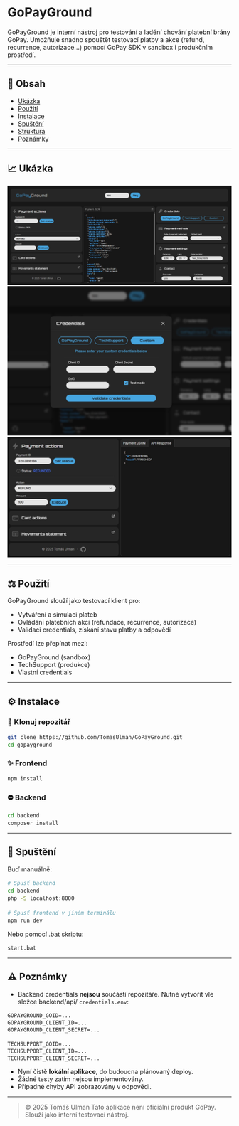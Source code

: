 # GoPayGround

GoPayGround je interní nástroj pro testování a ladění chování platební brány GoPay. Umožňuje snadno spouštět testovací platby a akce (refund, recurrence, autorizace...) pomocí GoPay SDK v sandbox i produkčním prostředí.

---

## 📄 Obsah

- [Ukázka](#📈-ukázka)
- [Použití](#⚖%ef%b8%8f-použití)
- [Instalace](#⚙%ef%b8%8f-instalace)
- [Spuštění](#🚀-spuštění)
- [Struktura](#🗂%ef%b8%8f-struktura)
- [Poznámky](#⚠%ef%b8%8f-poznámky)

---

## 📈 Ukázka

<img src="./screenshots/app.jpg" alt="GoPayGround UI" />

<img src="./screenshots/modal.jpg" alt="Credential modal" />

<img src="./screenshots/refund.jpg" alt="Refund action + response" />

---

## ⚖️ Použití

GoPayGround slouží jako testovací klient pro:

- Vytváření a simulaci plateb
- Ovládání platebních akcí (refundace, recurrence, autorizace)
- Validaci credentials, získání stavu platby a odpovědí

Prostředí lze přepínat mezi:

- GoPayGround (sandbox)
- TechSupport (produkce)
- Vlastní credentials

---

## ⚙️ Instalace

### 📁 Klonuj repozitář

```bash
git clone https://github.com/TomasUlman/GoPayGround.git
cd gopayground
```

### ✨ Frontend

```bash
npm install
```

### ⛔️ Backend

```bash
cd backend
composer install
```

---

## 🚀 Spuštění

Buď manuálně:

```bash
# Spusť backend
cd backend
php -S localhost:8000

# Spusť frontend v jiném terminálu
npm run dev
```

Nebo pomocí .bat skriptu:

```bash
start.bat
```

---

## ⚠️ Poznámky

- Backend credentials **nejsou** součástí repozitáře. Nutné vytvořit vle složce backend/api/ `credentials.env`:

```
GOPAYGROUND_GOID=...
GOPAYGROUND_CLIENT_ID=...
GOPAYGROUND_CLIENT_SECRET=...

TECHSUPPORT_GOID=...
TECHSUPPORT_CLIENT_ID=...
TECHSUPPORT_CLIENT_SECRET=...
```

- Nyní čistě **lokální aplikace**, do budoucna plánovaný deploy.
- Žádné testy zatím nejsou implementovány.
- Případné chyby API zobrazovány v odpovědi.

---

> © 2025 Tomáš Ulman
> Tato aplikace není oficiální produkt GoPay. Slouží jako interní testovací nástroj.
